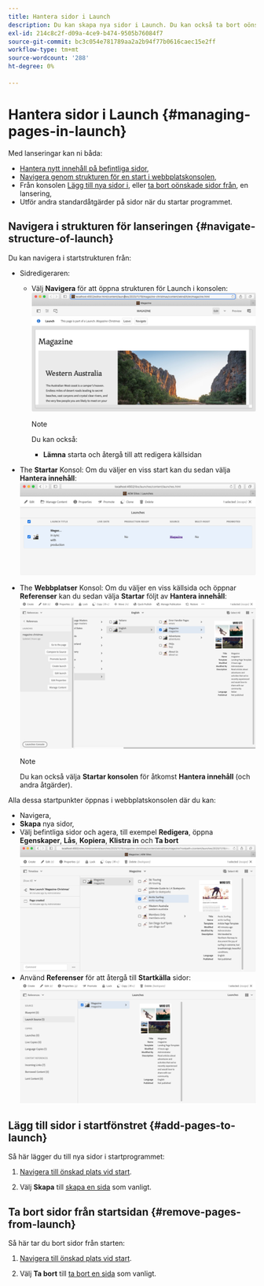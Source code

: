 ```yaml
---
title: Hantera sidor i Launch
description: Du kan skapa nya sidor i Launch. Du kan också ta bort oönskade sidor.
exl-id: 214c8c2f-d09a-4ce9-b474-9505b76084f7
source-git-commit: bc3c054e781789aa2a2b94f77b0616caec15e2ff
workflow-type: tm+mt
source-wordcount: '288'
ht-degree: 0%

---
```


# Hantera sidor i Launch {#managing-pages-in-launch}

Med lanseringar kan ni båda:

* [Hantera nytt innehåll på befintliga sidor](/help/sites-cloud/authoring/launches/editing.md),
* [Navigera genom strukturen för en start i webbplatskonsolen](#navigate-structure-of-launch),
* Från konsolen [Lägg till nya sidor i](#add-pages-to-launch), eller [ta bort oönskade sidor från](#remove-pages-from-launch), en lansering,
* Utför andra standardåtgärder på sidor när du startar programmet.

## Navigera i strukturen för lanseringen {#navigate-structure-of-launch}

Du kan navigera i startstrukturen från:

* Sidredigeraren:

   * Välj **Navigera** för att öppna strukturen för Launch i konsolen:
     ![Navigera från sidredigeraren](/help/sites-cloud/authoring/assets/launches-navigate-page-editor.png)

     >[!NOTE]
     >
     >Du kan också:
     >
     >* **Lämna** starta och återgå till att redigera källsidan

* The **Startar** Konsol: Om du väljer en viss start kan du sedan välja **Hantera innehåll**:
  ![Starta konsolen - Hantera innehåll](/help/sites-cloud/authoring/assets/launches-navigate-launches-console.png)

* The **Webbplatser** Konsol: Om du väljer en viss källsida och öppnar **Referenser** kan du sedan välja **Startar** följt av **Hantera innehåll**:
  ![Starta konsolen - Hantera innehåll](/help/sites-cloud/authoring/assets/launches-navigate-sites-console.png)

  >[!NOTE]
  >
  >Du kan också välja **Startar konsolen** för åtkomst **Hantera innehåll** (och andra åtgärder).

Alla dessa startpunkter öppnas i webbplatskonsolen där du kan:

* Navigera,
* **Skapa** nya sidor,
* Välj befintliga sidor och agera, till exempel **Redigera**, öppna **Egenskaper**, **Lås**, **Kopiera**, **Klistra in** och **Ta bort**
  ![Navigera till starten i webbplatskonsolen från Hantera innehåll](/help/sites-cloud/authoring/assets/launches-navigate-manage-content.png)
* Använd **Referenser** för att återgå till **Startkälla** sidor:
  ![Platskonsolen - startkälla](/help/sites-cloud/authoring/assets/launches-navigate-launch-source.png)

## Lägg till sidor i startfönstret {#add-pages-to-launch}

Så här lägger du till nya sidor i startprogrammet:

1. [Navigera till önskad plats vid start](#navigate-structure-of-launch).

1. Välj **Skapa** till [skapa en sida](/help/sites-cloud/authoring/fundamentals/organizing-pages.md#creating-a-new-page) som vanligt.

## Ta bort sidor från startsidan {#remove-pages-from-launch}

Så här tar du bort sidor från starten:

1. [Navigera till önskad plats vid start](#navigate-structure-of-launch).

1. Välj **Ta bort** till [ta bort en sida](/help/sites-cloud/authoring/fundamentals/organizing-pages.md#deleting-a-page) som vanligt.
